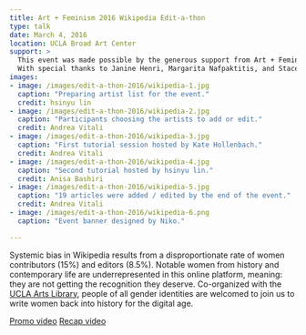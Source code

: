 ```yaml
---
title: Art + Feminism 2016 Wikipedia Edit-a-thon
type: talk
date: March 4, 2016
location: UCLA Broad Art Center
support: >
  This event was made possible by the generous support from Art + Feminism and the UCLA Arts Library.
  With special thanks to Janine Henri, Margarita Nafpaktitis, and Stacey Allan.
images:
- image: /images/edit-a-thon-2016/wikipedia-1.jpg
  caption: "Preparing artist list for the event."
  credit: hsinyu lin
- image: /images/edit-a-thon-2016/wikipedia-2.jpg
  caption: "Participants choosing the artists to add or edit."
  credit: Andrea Vitali
- image: /images/edit-a-thon-2016/wikipedia-3.jpg
  caption: "First tutorial session hosted by Kate Hollenbach."
  credit: Andrea Vitali
- image: /images/edit-a-thon-2016/wikipedia-4.jpg
  caption: "Second tutorial hosted by hsinyu lin."
  credit: Anisa Bashiri
- image: /images/edit-a-thon-2016/wikipedia-5.jpg
  caption: "19 articles were added / edited by the end of the event."
  credit: Andrea Vitali
- image: /images/edit-a-thon-2016/wikipedia-6.png
  caption: "Event banner designed by Niko."

---
```


Systemic bias in Wikipedia results from a disproportionate rate of women contributors (15%) and editors (8.5%). Notable women from history and contemporary life are underrepresented in this online platform, meaning: they are not getting the recognition they deserve. Co-organized with the [UCLA Arts Library](http://www.library.ucla.edu/arts "UCLA Arts Library"), people of all gender identities are welcomed to join us to write women back into history for the digital age.

[Promo video](https://vimeo.com/157662483 "2016 Art + Feminism Wikipedia edit-a-thon Promo Video on Vimeo")
[Recap video](https://vimeo.com/159438394 "2016 Art + Feminism Wikipedia edit-a-thon Recap Video on Vimeo")